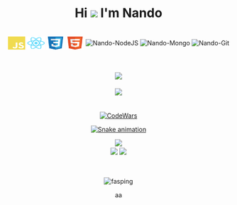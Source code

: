 <h1 align="center">Hi <img src="https://raw.githubusercontent.com/kaueMarques/kaueMarques/master/hi.gif" width="30px">  I'm Nando </h1>
  
<div align="center" style="display: inline_block"><br>  
  <img align="center" alt="Nando-Js" height="30" width="40" src="https://raw.githubusercontent.com/devicons/devicon/master/icons/javascript/javascript-plain.svg">
  <img align="center" alt="Nando-React" height="30" width="40" src="https://raw.githubusercontent.com/devicons/devicon/master/icons/react/react-original.svg">
  <img align="center" alt="Nando-CSS" height="30" width="40" src="https://raw.githubusercontent.com/devicons/devicon/master/icons/css3/css3-original.svg">
  <img align="center" alt="Nando-HTML" height="30" width="40" src="https://raw.githubusercontent.com/devicons/devicon/master/icons/html5/html5-original.svg">
  <img align="center" alt="Nando-NodeJS" height="30" width="40" src="https://cdn.jsdelivr.net/gh/devicons/devicon/icons/nodejs/nodejs-original.svg">
  <img align="center" alt="Nando-Mongo" height="30" width="40" src="https://cdn.jsdelivr.net/gh/devicons/devicon/icons/mongodb/mongodb-original.svg">
  <img align="center" alt="Nando-Git" height="30" width="40" src="https://cdn.jsdelivr.net/gh/devicons/devicon/icons/git/git-original.svg">
  <br><br>
  <br><br>
  <div align="center"> 
  <a href="https://github.com/Fasping">
  <img height="180em" src="https://github-readme-stats.vercel.app/api?username=fasping&show_icons=true&locale=en&theme=ocean_dark"/>
  <br><br>
  <img height="180em" src="https://github-readme-stats.vercel.app/api/top-langs/?username=Fasping&layout=compact&langs_count=7&theme=dracula"/>
 </div>
  <br><br>
  
  <img alt='CodeWars' src='https://www.codewars.com/users/Fasping/badges/large' />  

  
  ![Snake animation](https://github.com/Fasping/Fasping/blob/output/github-contribution-grid-snake.svg)
 
</div>
  <div align="center">
<img src="https://cdn.dribbble.com/users/260312/screenshots/2553737/media/55d2ee70677214c6817f561d8901ec67.gif" width="200"> 
 <div> 
  <a href = "mailto:nandocasesgarcia@gmail.com"><img src="https://img.shields.io/badge/-Gmail-%23333?style=for-the-badge&logo=gmail&logoColor=white"   target="_blank"></a>
  <a href="https://www.linkedin.com/in/fernandocases94" target="_blank"><img src="https://img.shields.io/badge/-LinkedIn-%230077B5?style=for-the-badge&logo=linkedin&logoColor=white" target="_blank"></a> 
    </div>
    <br><br>
    <p align="center"> <img src="https://komarev.com/ghpvc/?username=fasping&label=Profile%20views&color=0e75b6&style=flat" alt="fasping" /> </p>
aa
